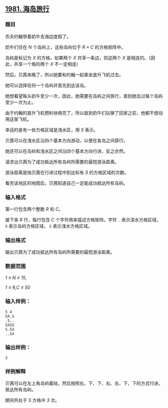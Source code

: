 ## [1981. 海岛旅行](https://www.acwing.com/problem/content/1983/)

### 题目

农夫约翰带着奶牛去海边度假了。

奶牛们住在 *N* 个岛屿上，这些岛屿位于 *R × C* 的方格矩阵中。

岛屿是标记为 *X* 的方格，如果两个 *X* 共享一条边，则这两个 *X* 是相连的。（因此，共享一个角的两个 *X* 不一定相连）

然后，贝茜来晚了，所以她要和约翰一起乘坐直升飞机过去。

她可以选择任何一个岛屿并首先到达该岛。

她想看望每头奶牛至少一次，因此，她需要在岛屿之间旅行，直到她去过每个岛屿至少一次为止。

由于约翰的直升飞机燃料快用完了，所以直到奶牛们玩够了回家之前，他都不想动用这架飞机。

幸运的是有一些方格区域是浅水区，用 *S* 表示。

贝茜可以在浅水区沿四个基本方向游动，以便在各岛之间穿行。

她还可以在岛屿和浅水区之间沿四个基本方向行进，反之亦然。

请求出贝茜为了成功抵达所有岛屿所需要的最短游泳距离。

游泳距离是指贝茜在行进过程中到达标有 *S* 的方格区域的次数。

看完该地区的地图后，贝茜知道自己一定能成功抵达所有岛屿。

### 输入格式

第一行包含两个整数 *R* 和 *C*。

接下来 *R* 行，每行包含 *C* 个字符用来描述方格矩阵。字符 `.` 表示深水方格区域， `X` 表示岛屿方格区域， `S` 表示浅水方格区域。

### 输出格式

输出贝茜为了成功抵达所有岛屿所需要的最短游泳距离。

### 数据范围

*1 ≤ N ≤ 15*,

*1 ≤ R,C ≤ 50*

### 输入样例：

```
5 4
XX.S
.S..
SXSS
S.SX
..SX
```

### 输出样例：

```
3
```

### 样例解释

贝茜可以在左上角岛屿着陆，然后按照右、下、下、右、右、下、下的方式行进，抵达所有岛屿。

期间共处于 *S* 方格中 *3* 次。
